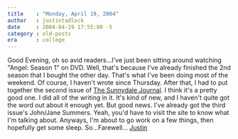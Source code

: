 ```yaml
---
title    : "Monday, April 19, 2004"
author   : justintadlock
date     : 2004-04-19 17:55:00 -5
category : old-posts
era      : college
---
```


Good Evening, oh so avid readers...I've just been sitting around watching "Angel: Season 1" on DVD.  Well, that's because I've already finished the 2nd season that I bought the other day.  That's what I've been doing most of the weekend.  Of course, I haven't wrote since Thursday.  After that, I had to put together the second issue of <a href="http://thesunnydalejournal.dark-autumn.com" title="The Sunnydale Journal" rel="eternal"> The Sunnydale Journal</a>.  I think it's a pretty good one.  I did all of the writing in it.  It's kind of new, and I haven't quite got the word out about it enough yet.  But good news.  I've already got the third issue's John/Jane Summers.  Yeah, you'd have to visit the site to know what I'm talking about.  Anyways, I'm about to go work on a few things, then hopefully get some sleep.  So...Farewell...  <a href="mailto:webmaster@dark-autumn.com"> Justin</a>
